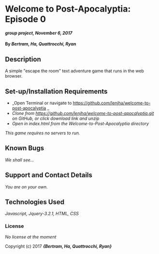# Welcome to Post-Apocalyptia: Episode 0 #

#### _group project, November 6, 2017_

#### By _**Bertram, Ha, Quattrocchi, Ryan**_

## Description

A simple "escape the room" text adventure game that runs in the web browser.

## Set-up/Installation Requirements

* _Open Terminal or navigate to https://github.com/lenjha/welcome-to-post-apocalyptia _
* _Clone from https://github.com/lenjha/welcome-to-post-apocalyptia.git on GitHub, or click download link and unzip_
* _Open in index.html from the Welcome-to-Post-Apocalyptia directory_

_This game requires no servers to run._

## Known Bugs
_We shall see..._

## Support and Contact Details
_You are on your own._

## Technologies Used
_Javascript, Jquery-3.2.1, HTML, CSS_

### License
_No license at the moment_

Copyright (c) 2017 **_{Bertram, Ha, Quattrocchi, Ryan}_**
